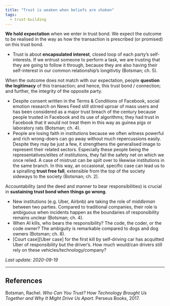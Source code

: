 ```yaml
---
title: "Trust is weaken when beliefs are shaken"
tags:
  - trust-building
---
```


**We hold expectation** when we enter in trust bond. We expect the outcome to be realised in the way as how the transaction is prescribed (or promised) on this trust bond.

- Trust is about **encapsulated interest**, closed loop of each party’s self-interests. If we entrust someone to perform a task, we are trusting that they are going to follow it through, because they are also having their self-interest in our common relationship’s longitivtiy (Botsman; ch. 5).

When the outcome does not match with our expectation, people **question the legitimacy** of this transaction; and hence, this trust bond / connection; and further, the integrity of the opposite party.

- Despite consent written in the Terms & Conditions of Facebook, social emotion research on News Feed still stirred uproar of mass users and has been considered as a major trust breach of the century because people trusted in Facebook and its use of algorithms; they had trust in Facebook that it would not treat them in this way as guinea pigs or laboratory rats (Botsman; ch. 4).
- People are losing faith in institutions because we often witness powerful and rich wrong-doers can go away without much repercussions easily. Despite they may be just a few, it strengthens the generalised image to represent their related sectors. Especially these people being the representatives/elites of institutions, they fail the safety net on which we once relied. A case of mistrust can be spilt over to likewise institutions in the same branch. In this way, an occasional, specific case can lead us to a spiralling **trust free fall**, extensible from the top of the society sideways to the society (Botsman; ch. 2).

Accountability (and the deed and manner to bear responsibilities) is crucial in **sustaining trust bond when things go wrong**.

- New institutions (e.g. Uber, Airbnb) are taking the role of _middleman_ between two parties. Compared to traditional companies, their role is ambiguous when incidents happen as the boundaries of responsibility remains unclear (Botsman; ch. 4).
- When AI kills, who bears the responsibility? The code, the coder, or the code owner? The ambiguity is remarkable compared to dogs and dog owners (Botsman; ch. 8).
- [Court case][Uber case] for the first kill by self-driving car has acquitted Uber of responsibility but the driver’s. How much would/can drivers still rely on these vehicles/technology/company?

*Last update: 2020-09-19*

* * *

## References
Botsman, Rachel. _Who Can You Trust? How Technology Brought Us Together and Why It Might Drive Us Apart_. Perseus Books, 2017.


